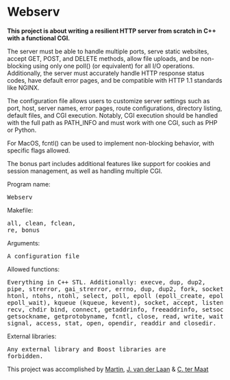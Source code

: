 # Webserv
**This project is about writing a resilient HTTP server from scratch in C++ with a functional CGI.**


The server must be able to handle multiple ports, serve static websites, accept GET, POST, and DELETE methods, allow file uploads, and be non-blocking using only one poll() (or equivalent) for all I/O operations. Additionally, the server must accurately handle HTTP response status codes, have default error pages, and be compatible with HTTP 1.1 standards like NGINX.

The configuration file allows users to customize server settings such as port, host, server names, error pages, route configurations, directory listing, default files, and CGI execution. Notably, CGI execution should be handled with the full path as PATH_INFO and must work with one CGI, such as PHP or Python.

For MacOS, fcntl() can be used to implement non-blocking behavior, with specific flags allowed.

The bonus part includes additional features like support for cookies and session management, as well as handling multiple CGI.


Program name:        <pre>Webserv</pre>
Makefile:            <pre>all, clean, fclean, re, bonus</pre>
Arguments:           <pre>A configuration file</pre>
Allowed functions:  <pre>Everything in C++ STL.
Additionally: execve, dup, dup2, pipe, strerror, gai_strerror,
errno, dup, dup2, fork, socketpair, htons, htonl,
ntohs, ntohl, select, poll, epoll (epoll_create,
epoll_ctl, epoll_wait), kqueue (kqueue, kevent),
socket, accept, listen, send, recv, chdir bind,
connect, getaddrinfo, freeaddrinfo, setsockopt,
getsockname, getprotobyname, fcntl, close, read,
write, waitpid, kill, signal, access, stat, open,
opendir, readdir and closedir.</pre>
External libraries:  <pre>Any external library and Boost libraries are forbidden.</pre>


This project was accomplished by [Martin](https://github.com/leCoq42),  [J. van der Laan](https://github.com/JzCo42)  &  [C. ter Maat](https://github.com/Chavert-ter-Maat)
